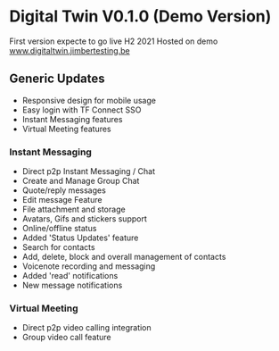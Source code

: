 # Digital Twin V0.1.0 (Demo Version)

First version expecte to go live H2 2021
Hosted on demo www.digitaltwin.jimbertesting.be

## Generic Updates

- Responsive design for mobile usage
- Easy login with TF Connect SSO
- Instant Messaging features
- Virtual Meeting features

### Instant Messaging

- Direct p2p Instant Messaging / Chat
- Create and Manage Group Chat
- Quote/reply messages
- Edit message Feature
- File attachment and storage
- Avatars, Gifs and stickers support
- Online/offline status
- Added 'Status Updates' feature
- Search for contacts
- Add, delete, block and overall management of contacts
- Voicenote recording and messaging
- Added 'read' notifications
- New message notifications

### Virtual Meeting

- Direct p2p video calling integration
- Group video call feature
